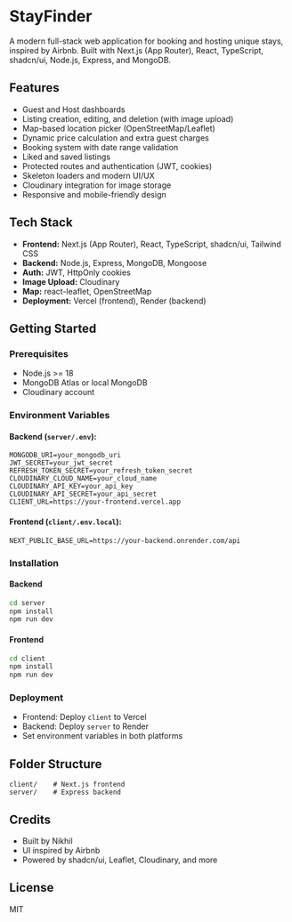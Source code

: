 # StayFinder

A modern full-stack web application for booking and hosting unique stays, inspired by Airbnb. Built with Next.js (App Router), React, TypeScript, shadcn/ui, Node.js, Express, and MongoDB.

## Features

- Guest and Host dashboards
- Listing creation, editing, and deletion (with image upload)
- Map-based location picker (OpenStreetMap/Leaflet)
- Dynamic price calculation and extra guest charges
- Booking system with date range validation
- Liked and saved listings
- Protected routes and authentication (JWT, cookies)
- Skeleton loaders and modern UI/UX
- Cloudinary integration for image storage
- Responsive and mobile-friendly design

## Tech Stack

- **Frontend:** Next.js (App Router), React, TypeScript, shadcn/ui, Tailwind CSS
- **Backend:** Node.js, Express, MongoDB, Mongoose
- **Auth:** JWT, HttpOnly cookies
- **Image Upload:** Cloudinary
- **Map:** react-leaflet, OpenStreetMap
- **Deployment:** Vercel (frontend), Render (backend)

## Getting Started

### Prerequisites

- Node.js >= 18
- MongoDB Atlas or local MongoDB
- Cloudinary account

### Environment Variables

#### Backend (`server/.env`):

```
MONGODB_URI=your_mongodb_uri
JWT_SECRET=your_jwt_secret
REFRESH_TOKEN_SECRET=your_refresh_token_secret
CLOUDINARY_CLOUD_NAME=your_cloud_name
CLOUDINARY_API_KEY=your_api_key
CLOUDINARY_API_SECRET=your_api_secret
CLIENT_URL=https://your-frontend.vercel.app
```

#### Frontend (`client/.env.local`):

```
NEXT_PUBLIC_BASE_URL=https://your-backend.onrender.com/api
```

### Installation

#### Backend

```bash
cd server
npm install
npm run dev
```

#### Frontend

```bash
cd client
npm install
npm run dev
```

### Deployment

- Frontend: Deploy `client` to Vercel
- Backend: Deploy `server` to Render
- Set environment variables in both platforms

## Folder Structure

```
client/    # Next.js frontend
server/    # Express backend
```

## Credits

- Built by Nikhil
- UI inspired by Airbnb
- Powered by shadcn/ui, Leaflet, Cloudinary, and more

## License

MIT
